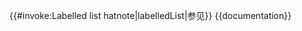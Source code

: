 <includeonly>{{#invoke:Labelled list hatnote|labelledList|参见}}</includeonly><noinclude>
{{documentation}}
<!-- Categories go on the /doc subpage, and interwikis go on Wikidata. -->
</noinclude>